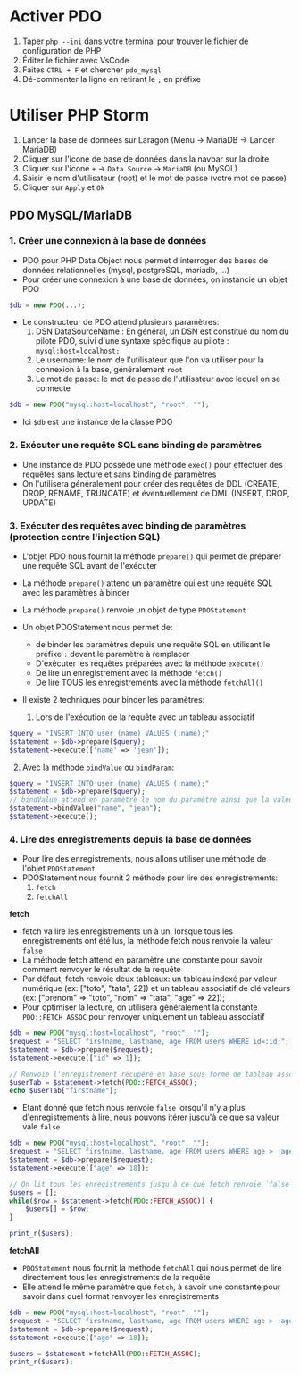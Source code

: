 # Activer PDO

1. Taper `php --ini` dans votre terminal pour trouver le fichier de configuration de PHP
2. Éditer le fichier avec VsCode
3. Faites `CTRL + F` et chercher `pdo_mysql`
4. Dé-commenter la ligne en retirant le `;` en préfixe

# Utiliser PHP Storm
1. Lancer la base de données sur Laragon (Menu -> MariaDB -> Lancer MariaDB)
2. Cliquer sur l'icone de base de données dans la navbar sur la droite 
3. Cliquer sur l'icone `+` -> `Data Source` -> `MariaDB` (ou MySQL) 
4. Saisir le nom d'utilisateur (root) et le mot de passe (votre mot de passe)
5. Cliquer sur `Apply` et `Ok`

## PDO MySQL/MariaDB

### 1. Créer une connexion à la base de données

- PDO pour PHP Data Object nous permet d'interroger des bases de données relationnelles (mysql, postgreSQL, mariadb, ...)
- Pour créer une connexion à une base de données, on instancie un objet PDO
```php
$db = new PDO(...);
```
- Le constructeur de PDO attend plusieurs paramètres:
  1. DSN DataSourceName : En général, un DSN est constitué du nom du pilote PDO, suivi d'une syntaxe spécifique au pilote : `mysql:host=localhost;`
  2. Le username: le nom de l'utilisateur que l'on va utiliser pour la connexion à la base, généralement `root`
  3. Le mot de passe: le mot de passe de l'utilisateur avec lequel on se connecte

```php
$db = new PDO("mysql:host=localhost", "root", "");
```

- Ici `$db` est une instance de la classe PDO

### 2. Exécuter une requête SQL sans binding de paramètres
- Une instance de PDO possède une méthode `exec()` pour effectuer des requêtes sans lecture et sans binding de paramètres
- On l'utilisera généralement pour créer des requêtes de DDL (CREATE, DROP, RENAME, TRUNCATE) et éventuellement de DML (INSERT, DROP, UPDATE)

### 3. Exécuter des requêtes avec binding de paramètres (protection contre l'injection SQL)
- L'objet PDO nous fournit la méthode `prepare()` qui permet de préparer une requête SQL avant de l'exécuter
- La méthode `prepare()` attend un paramètre qui est une requête SQL avec les paramètres à binder
- La méthode `prepare()` renvoie un objet de type `PDOStatement`
- Un objet PDOStatement nous permet de: 
  - de binder les paramètres depuis une requête SQL en utilisant le préfixe `:` devant le paramètre à remplacer
  - D'exécuter les requêtes préparées avec la méthode `execute()`
  - De lire un enregistrement avec la méthode `fetch()`
  - De lire TOUS les enregistrements avec la méthode `fetchAll()`

- Il existe 2 techniques pour binder les paramètres:
  1. Lors de l'exécution de la requête avec un tableau associatif
```php
$query = "INSERT INTO user (name) VALUES (:name);"
$statement = $db->prepare($query);
$statement->execute(['name' => 'jean']);
```
  2. Avec la méthode `bindValue` ou `bindParam`:

```php
$query = "INSERT INTO user (name) VALUES (:name);"
$statement = $db->prepare($query);
// bindValue attend en paramètre le nom du paramètre ainsi que la valeur à ajouter
$statement->bindValue("name", "jean");
$statement->execute();
```

### 4. Lire des enregistrements depuis la base de données 

- Pour lire des enregistrements, nous allons utiliser une méthode de l'objet `PDOStatement`
- PDOStatement nous fournit 2 méthode pour lire des enregistrements:
  1. `fetch`
  2. `fetchAll`

**fetch**

- fetch va lire les enregistrements un à un, lorsque tous les enregistrements ont été lus, la méthode fetch nous renvoie la valeur `false`
- La méthode fetch attend en paramètre une constante pour savoir comment renvoyer le résultat de la requête
- Par défaut, fetch renvoie deux tableaux: un tableau indexé par valeur numérique (ex: ["toto", "tata", 22]) et un tableau associatif de clé valeurs (ex: ["prenom" => "toto", "nom" => "tata", "age" => 22]);
- Pour optimiser la lecture, on utilisera généralement la constante `PDO::FETCH_ASSOC` pour renvoyer uniquement un tableau associatif

```php
$db = new PDO("mysql:host=localhost", "root", "");
$request = "SELECT firstname, lastname, age FROM users WHERE id=:id;";
$statement = $db->prepare($request);
$statement->execute(["id" => 1]);

// Renvoie l'enregistrement récupéré en base sous forme de tableau associatif
$userTab = $statement->fetch(PDO::FETCH_ASSOC);
echo $userTab["firstname"];
```

- Etant donné que fetch nous renvoie `false` lorsqu'il n'y a plus d'enregistrements à lire, nous pouvons itérer jusqu'à ce que sa valeur vale `false`

```php
$db = new PDO("mysql:host=localhost", "root", "");
$request = "SELECT firstname, lastname, age FROM users WHERE age > :age;";
$statement = $db->prepare($request);
$statement->execute(["age" => 18]);

// On lit tous les enregistrements jusqu'à ce que fetch renvoie `false`
$users = [];
while($row = $statement->fetch(PDO::FETCH_ASSOC)) {
    $users[] = $row;
}

print_r($users);
```

**fetchAll**

- `PDOStatement` nous fournit la méthode `fetchAll` qui nous permet de lire directement tous les enregistrements de la requête 
- Elle attend le même paramètre que `fetch`, à savoir une constante pour savoir dans quel format renvoyer les enregistrements

```php
$db = new PDO("mysql:host=localhost", "root", "");
$request = "SELECT firstname, lastname, age FROM users WHERE age > :age;";
$statement = $db->prepare($request);
$statement->execute(["age" => 18]);

$users = $statement->fetchAll(PDO::FETCH_ASSOC);
print_r($users);
```